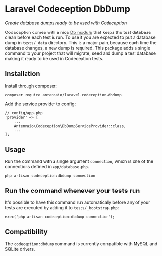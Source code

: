 Laravel Codeception DbDump
==========================

_Create database dumps ready to be used with Codeception_

Codeception comes with a nice [Db module](http://codeception.com/docs/modules/Db) that keeps the test database clean
before each test is run. To use it you are expected to put a database dump in `tests/_data` directory. This is a major
pain, because each time the database changes, a new dump is required. This package adds a single command to your
project that will migrate, seed and dump a test database making it ready to be used in Codeception tests.

## Installation

Install through composer:

```
composer require antennaio/laravel-codeception-dbdump
```

Add the service provider to config:

```
// config/app.php
'provider' => [
    ...
    Antennaio\Codeception\DbDumpServiceProvider::class,
    ...
];
```

## Usage

Run the command with a single argument `connection`, which is one of the connections defined in `app/database.php`.

```
php artisan codeception:dbdump connection
```

## Run the command whenever your tests run

It's possible to have this command run automatically before any of your tests are executed by adding
it to `tests/_bootstrap.php`:

```
exec('php artisan codeception:dbdump connection');
```

## Compatibility

The `codeception:dbdump` command is currently compatible with MySQL and SQLite drivers.
